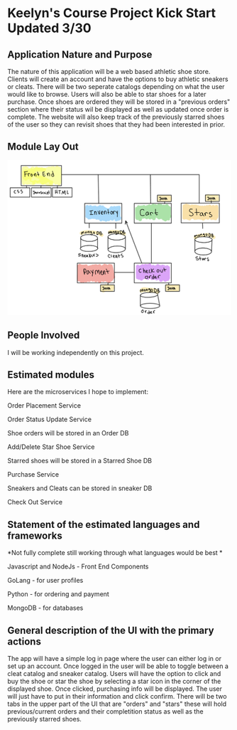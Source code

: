 

# Keelyn's Course Project Kick Start Updated 3/30 

## Application Nature and Purpose
The nature of this application will be a web based athletic shoe store. Clients will create an account and have the options to buy athletic sneakers or cleats. There will be two seperate catalogs depending on what the user would like to browse. Users will also be able to star shoes for a later purchase. Once shoes are ordered they will be stored in a "previous orders" section where their status wil be displayed as well as updated once order is complete. The website will also keep track of the previously starred shoes of the user so they can revisit shoes that they had been interested in prior. 

## Module Lay Out
![app_plan](./shoe_store_modules.jpg)

## People Involved
I will be working independently on this project. 

## Estimated modules
Here are the microservices I hope to implement:

Order Placement Service 

Order Status Update Service

Shoe orders will be stored in an Order DB

Add/Delete Star Shoe Service 

Starred shoes will be stored in a Starred Shoe DB 

Purchase Service 

Sneakers and Cleats can be stored in sneaker DB

Check Out Service 

## Statement of the estimated languages and frameworks

*Not fully complete still working through what languages would be best *

Javascript and NodeJs - Front End Components

GoLang - for user profiles

Python - for ordering and payment

MongoDB - for databases

## General description of the UI with the primary actions
The app will have a simple log in page where the user can either log in or set up an account. Once logged in the user will be able to toggle between a cleat catalog and sneaker catalog. Users will have the option to click and buy the shoe or star the shoe by selecting a star icon in the corner of the displayed shoe. Once clicked, purchasing info will be displayed. The user will just have to put in their information and click confirm. There will be two tabs in the upper part of the UI that are "orders" and "stars" these will hold previous/current orders and their completition status as well as the previously starred shoes.
